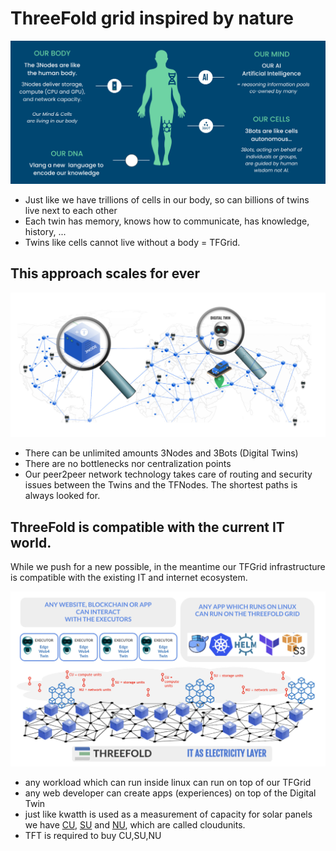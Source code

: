 
# ThreeFold grid inspired by nature

![](nature.png)

- Just like we have trillions of cells in our body, so can billions of twins live next to each other
- Each twin has memory, knows how to communicate, has knowledge, history, ...
- Twins like cells cannot live without a body = TFGrid.

## This approach scales for ever

![](img/unlimited_3nodes.png)

- There can be unlimited amounts 3Nodes and 3Bots (Digital Twins)
- There are no bottlenecks nor centralization points
- Our peer2peer network technology takes care of routing and security issues between the Twins and the TFNodes. The shortest paths is always looked for.


## ThreeFold is compatible with the current IT world.

While we push for a new possible, in the meantime our TFGrid infrastructure is compatible with the existing IT and internet ecosystem.

![](img/worldview_executors_.jpg)

- any workload which can run inside linux can run on top of our TFGrid
- any web developer can create apps (experiences) on top of the Digital Twin
- just like kwatth is used as a measurement of capacity for solar panels we have [CU](tfgrid:cloudunits), [SU](tfgrid:cloudunits) and [NU](tfgrid:cloudunits), which are called cloudunits.
- TFT is required to buy CU,SU,NU